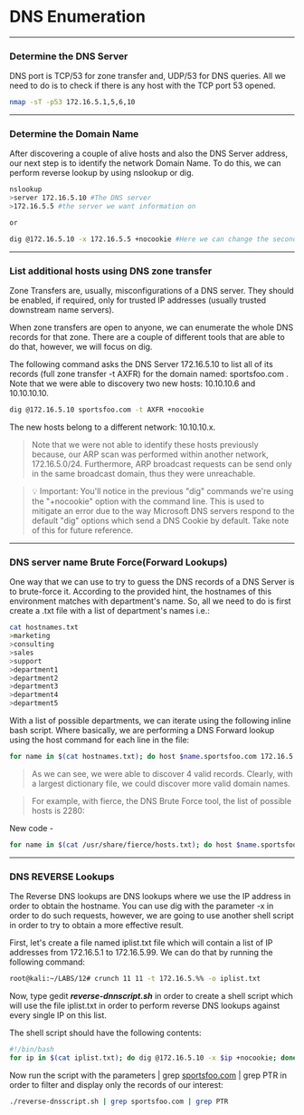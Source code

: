 # DNS Enumeration
---
### Determine the DNS Server

DNS port is TCP/53 for zone transfer and, UDP/53 for DNS queries. All we need to do is to check if there is any host with the TCP port 53 opened.

```bash
nmap -sT -p53 172.16.5.1,5,6,10
```
---
### Determine the Domain Name

After discovering a couple of alive hosts and also the DNS Server address, our next step is to identify the network Domain Name. To do this, we can perform reverse lookup by using nslookup or dig.

```bash
nslookup 
>server 172.16.5.10 #The DNS server 
>172.16.5.5 #the server we want information on 

or

dig @172.16.5.10 -x 172.16.5.5 +nocookie #Here we can change the second address to the server we want informationn on and the first one is the actual dns server we found out 
```
---
### List additional hosts using DNS zone transfer

Zone Transfers are, usually, misconfigurations of a DNS server. They should be enabled, if required, only for trusted IP addresses (usually trusted downstream name servers).

When zone transfers are open to anyone, we can enumerate the whole DNS records for that zone. There are a couple of different tools that are able to do that, however, we will focus on dig.

The following command asks the DNS Server 172.16.5.10 to list all of its records (full zone transfer -t AXFR) for the domain named: sportsfoo.com . Note that we were able to discovery two new hosts: 10.10.10.6 and 10.10.10.10.

```bash
dig @172.16.5.10 sportsfoo.com -t AXFR +nocookie
```

The new hosts belong to a different network: 10.10.10.x.

> Note that we were not able to identify these hosts previously because, our ARP scan was performed within another network, 172.16.5.0/24. Furthermore, ARP broadcast requests can be send only in the same broadcast domain, thus they were unreachable.

>💡 Important: You'll notice in the previous "dig" commands we're using the "+nocookie" option with the command line. This is used to mitigate an error due to the way Microsoft DNS servers respond to the default "dig" options which send a DNS Cookie by default. Take note of this for future reference.

---
### DNS server name Brute Force(Forward Lookups)

One way that we can use to try to guess the DNS records of a DNS Server is to brute-force it. According to the provided hint, the hostnames of this environment matches with department's name. So, all we need to do is first create a .txt file with a list of department's names i.e.:

```bash
cat hostnames.txt
>marketing
>consulting
>sales
>support
>department1
>department2
>department3
>department4
>department5
```

With a list of possible departments, we can iterate using the following inline bash script. Where basically, we are performing a DNS Forward lookup using the host command for each line in the file:

```bash
for name in $(cat hostnames.txt); do host $name.sportsfoo.com 172.16.5.10 -W 2; done | grep 'has address'
```

> As we can see, we were able to discover 4 valid records. Clearly, with a largest dictionary file, we could discover more valid domain names.

> For example, with fierce, the DNS Brute Force tool, the list of possible hosts is 2280:

New code -

```bash
for name in $(cat /usr/share/fierce/hosts.txt); do host $name.sportsfoo.com 172.16.5.10 -W 2; done | grep 'has address'
```
---
### DNS REVERSE Lookups

The Reverse DNS lookups are DNS lookups where we use the IP address in order to obtain the hostname. You can use dig with the parameter -x in order to do such requests, however, we are going to use another shell script in order to try to obtain a more effective result.

First, let's create a file named iplist.txt file which will contain a list of IP addresses from 172.16.5.1 to 172.16.5.99. We can do that by running the following command:

```bash
root@kali:~/LABS/12# crunch 11 11 -t 172.16.5.%% -o iplist.txt
```

Now, type gedit ***reverse-dnnscript.sh*** in order to create a shell script which will use the file iplist.txt in order to perform reverse DNS lookups against every single IP on this list.

The shell script should have the following contents:

```bash
#!/bin/bash
for ip in $(cat iplist.txt); do dig @172.16.5.10 -x $ip +nocookie; done
```

Now run the script with the parameters | grep [sportsfoo.com](http://sportsfoo.com/) | grep PTR in order to filter and display only the records of our interest:

```bash
./reverse-dnsscript.sh | grep sportsfoo.com | grep PTR
```